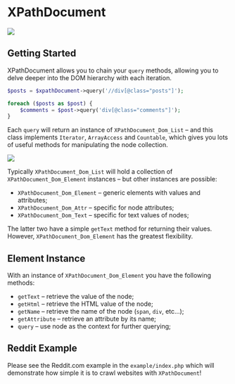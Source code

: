 XPathDocument
=============

<img src="https://travis-ci.org/Wildhoney/Banter.js.png?branch=master" />

Getting Started
-------------

XPathDocument allows you to chain your `query` methods, allowing you to delve deeper into the DOM hierarchy with each iteration.

```php
$posts = $xpathDocument->query('//div[@class="posts"]');

foreach ($posts as $post) {
    $comments = $post->query('div[@class="comments"]');
}
```

Each `query` will return an instance of `XPathDocument_Dom_List` &ndash; and this class implements `Iterator`, `ArrayAccess` and `Countable`, which gives you lots of useful methods for manipulating the node collection.

<img src="http://i.imgur.com/OMONEcQ.png" />

Typically `XPathDocument_Dom_List` will hold a collection of `XPathDocument_Dom_Element` instances &ndash; but other instances are possible:

* `XPathDocument_Dom_Element` &ndash; generic elements with values and attributes;
* `XPathDocument_Dom_Attr` &ndash; specific for node attributes;
* `XPathDocument_Dom_Text` &ndash; specific for text values of nodes;

The latter two have a simple `getText` method for returning their values. However, `XPathDocument_Dom_Element` has the greatest flexibility.

Element Instance
-------------

With an instance of `XPathDocument_Dom_Element` you have the following methods:

* `getText` &ndash; retrieve the value of the node;
* `getHtml` &ndash; retrieve the HTML value of the node;
* `getName` &ndash; retrieve the name of the node (`span`, `div`, etc...);
* `getAttribute` &ndash; retrieve an attribute by its name;
* `query` &ndash; use node as the context for further querying;

Reddit Example
-------------

Please see the Reddit.com example in the `example/index.php` which will demonstrate how simple it is to crawl websites with `XPathDocument`!